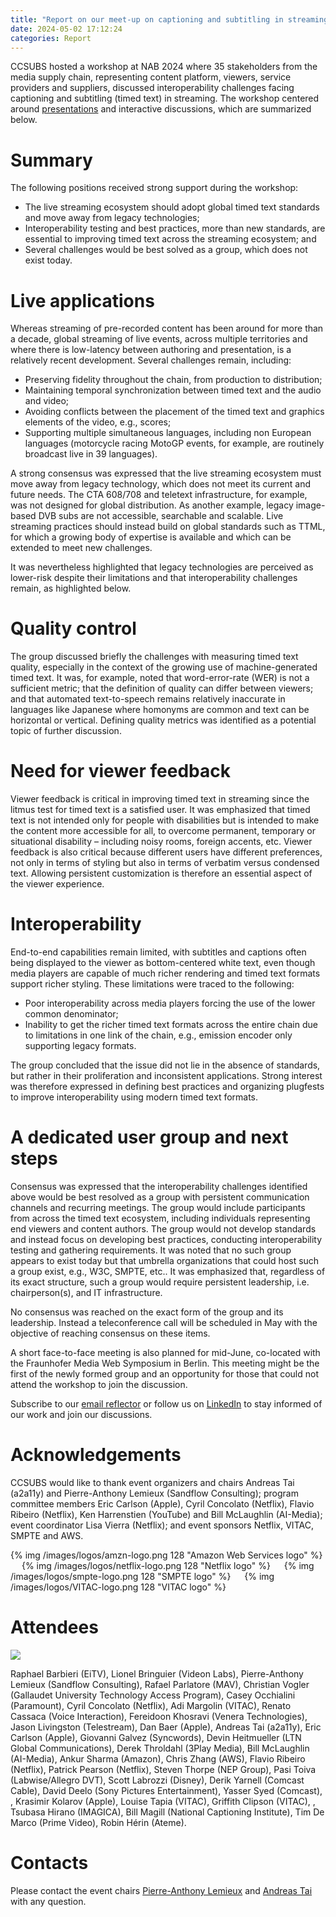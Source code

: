 ```yaml
---
title: "Report on our meet-up on captioning and subtitling in streaming at NAB 2024"
date: 2024-05-02 17:12:24
categories: Report
---
```



CCSUBS hosted a workshop at NAB 2024 where 35 stakeholders from the media supply chain, representing content platform, viewers, service providers and suppliers, discussed interoperability challenges facing captioning and subtitling (timed text) in streaming. The workshop centered around [presentations](https://drive.google.com/drive/folders/1Q60CSaznVbtElXj2o9odK1Od8ceps2uY?usp=sharing) and interactive discussions, which are summarized below.

# Summary

The following positions received strong support during the workshop:

* The live streaming ecosystem should adopt global timed text standards and move away from legacy technologies;
* Interoperability testing and best practices, more than new standards, are essential to improving timed text across the streaming ecosystem; and
* Several challenges would be best solved as a group, which does not exist today.

# Live applications

Whereas streaming of pre-recorded content has been around for more than a decade, global streaming of live events, across multiple territories and where there is low-latency between authoring and presentation, is a relatively recent development. Several challenges remain, including:

* Preserving fidelity throughout the chain, from production to distribution;
* Maintaining temporal synchronization between timed text and the audio and video;
* Avoiding conflicts between the placement of the timed text and graphics elements of the video, e.g., scores;
* Supporting multiple simultaneous languages, including non European languages (motorcycle racing MotoGP events, for example, are routinely broadcast live in 39 languages).

A strong consensus was expressed that the live streaming ecosystem must move away from legacy technology, which does not meet its current and future needs. The CTA 608/708 and teletext infrastructure, for example, was not designed for global distribution. As another example, legacy image-based DVB subs are not accessible, searchable and scalable. Live streaming practices should instead build on global standards such as TTML, for which a growing body of expertise is available and which can be extended to meet new challenges.

It was nevertheless highlighted that legacy technologies are perceived as lower-risk despite their limitations and that interoperability challenges remain, as highlighted below.

# Quality control

The group discussed briefly the challenges with measuring timed text quality, especially in the context of the growing use of machine-generated timed text. It was, for example, noted that word-error-rate (WER) is not a sufficient metric; that the definition of quality can differ between viewers; and that automated text-to-speech remains relatively inaccurate in languages like Japanese where homonyms are common and text can be horizontal or vertical. Defining quality metrics was identified as a potential topic of further discussion.

# Need for viewer feedback

Viewer feedback is critical in improving timed text in streaming since the litmus test for timed text is a satisfied user. It was emphasized that timed text is not intended only for people with disabilities but is intended to make the content more accessible for all, to overcome permanent, temporary or situational disability – including noisy rooms, foreign accents, etc.
Viewer feedback is also critical because different users have different preferences, not only in terms of styling but also in terms of verbatim versus condensed text. Allowing persistent customization is therefore an essential aspect of the viewer experience.

# Interoperability

End-to-end capabilities remain limited, with subtitles and captions often being displayed to the viewer as bottom-centered white text, even though media players are capable of much richer rendering and timed text formats support richer styling. These limitations were traced to the following:

* Poor interoperability across media players forcing the use of the lower common denominator;
* Inability to get the richer timed text formats across the entire chain due to limitations in one link of the chain, e.g., emission encoder only supporting legacy formats.

The group concluded that the issue did not lie in the absence of standards, but rather in their proliferation and inconsistent applications. Strong interest was therefore expressed in defining best practices and organizing plugfests to improve interoperability using modern timed text formats.

# A dedicated user group and next steps

Consensus was expressed that the interoperability challenges identified above would be best resolved as a group with persistent communication channels and recurring meetings. The group would include participants from across the timed text ecosystem, including individuals representing end viewers and content authors. The group would not develop standards and instead focus on developing best practices, conducting interoperability testing and gathering requirements. It was noted that no such group appears to exist today but that umbrella organizations that could host such a group exist, e.g., W3C, SMPTE, etc.. It was emphasized that, regardless of its exact structure, such a group would require persistent leadership, i.e. chairperson(s), and IT infrastructure.

No consensus was reached on the exact form of the group and its leadership. Instead a teleconference call will be scheduled in May with the objective of reaching consensus on these items.

A short face-to-face meeting is also planned for mid-June, co-located with the Fraunhofer Media Web Symposium in Berlin. This meeting might be the first of the newly formed group and an opportunity for those that could not attend the workshop to join the discussion.

Subscribe to our [email reflector](https://lists.ccsubs.org/mailman/listinfo/main) or follow us on [LinkedIn](https://www.linkedin.com/company/ccsubs) to stay informed of our work and join our discussions.

# Acknowledgements

CCSUBS would like to thank event organizers and chairs Andreas Tai (a2a11y) and Pierre-Anthony Lemieux (Sandflow Consulting); program committee members Eric Carlson (Apple), Cyril Concolato (Netflix), Flavio Ribeiro (Netflix), Ken Harrenstien (YouTube) and Bill McLaughlin (AI-Media); event coordinator Lisa Vierra (Netflix); and event sponsors Netflix, VITAC, SMPTE and AWS.

{% img /images/logos/amzn-logo.png 128 "Amazon Web Services logo" %} &emsp; {% img /images/logos/netflix-logo.png 128 "Netflix logo" %}  &emsp; {% img /images/logos/smpte-logo.png 128 "SMPTE logo" %}  &emsp; {% img /images/logos/VITAC-logo.png 128 "VITAC logo" %}

# Attendees

![](ccsubs-nab-2024.JPEG)

Raphael Barbieri (EiTV), Lionel Bringuier (Videon Labs), Pierre-Anthony Lemieux (Sandflow Consulting), Rafael Parlatore (MAV), Christian Vogler (Gallaudet University Technology Access Program), Casey Occhialini (Paramount), Cyril Concolato (Netflix), Adi Margolin (VITAC), Renato Cassaca (Voice Interaction), Fereidoon Khosravi (Venera Technologies), Jason Livingston (Telestream), Dan Baer (Apple), Andreas Tai (a2a11y), Eric Carlson (Apple), Giovanni Galvez (Syncwords), Devin Heitmueller (LTN Global Communications), Derek Throldahl (3Play Media), Bill McLaughlin (AI-Media), Ankur Sharma (Amazon), Chris Zhang (AWS), Flavio Ribeiro (Netflix), Patrick Pearson (Netflix), Steven Thorpe (NEP Group), Pasi Toiva (Labwise/Allegro DVT), Scott Labrozzi (Disney), Derik Yarnell (Comcast Cable), David Deelo (Sony Pictures Entertainment), Yasser Syed (Comcast), , Krasimir Kolarov (Apple), Louise Tapia (VITAC), Griffith Clipson (VITAC), , Tsubasa Hirano (IMAGICA), Bill Magill (National Captioning Institute), Tim De Marco (Prime Video), Robin Hérin (Ateme).

# Contacts
Please contact the event chairs [Pierre-Anthony Lemieux](mailto:pal@sandflow.com) and [Andreas Tai](andreas@andreastai.com) with any question.
